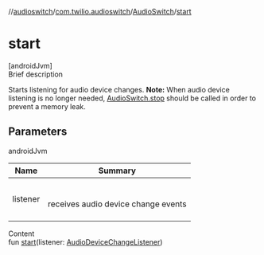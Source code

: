 //[audioswitch](../../index.md)/[com.twilio.audioswitch](../index.md)/[AudioSwitch](index.md)/[start](start.md)



# start  
[androidJvm]  
Brief description  


Starts listening for audio device changes. **Note:** When audio device listening is no longer needed, [AudioSwitch.stop](stop.md) should be called in order to prevent a memory leak.



## Parameters  
  
androidJvm  
  
|  Name|  Summary| 
|---|---|
| listener| <br><br>receives audio device change events<br><br>
  
  
Content  
fun [start](start.md)(listener: [AudioDeviceChangeListener](../index.md#com.twilio.audioswitch/AudioDeviceChangeListener///PointingToDeclaration/))  




